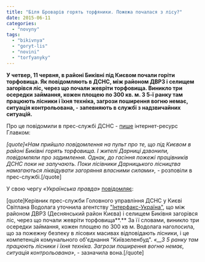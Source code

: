```yaml
---
title: "Біля Броварів горять торфяники. Пожежа почалася з лісу?"
date: 2015-06-11
categories: 
  - "novyny"
tags: 
  - "bikivnya"
  - "goryt-lis"
  - "novini"
  - "torfyanyky"
---
```


**У четвер, 11 червня, в районі Биківні під Києвом почали горіти торфовища. Як повідомляють в ДСНС, між районом ДВРЗ і селищем загорівся ліс, через що почали жевріти торфовища. Виникло три осередки займання, кожен площею по 300 кв. м. З 5-ї ранку там працюють лісники і їхня техніка, загрози поширення вогню немає, ситуація контрольована, - запевняють в службі з надзвичайних ситуацій.**

Про це повідомили в прес-службі ДСНС - [пише](http://glavcom.ua/news/300580.html) інтернет-ресурс Главком:

_\[quote\]«Нам прийшло повідомлення на пульт про те, що під Києвом в районі Биківні горять торфовища. І жителі Дарниці дзвонили, повідомляли про задимлення. Однак, до гасіння пожежі працівників ДСНС поки не залучають. Поки лісівники Дарницького лісництва намагаються ліквідувати загоряння власними силами»,_ - розповіли в прес-службі.\[/quote\]

У свою чергу _«_Українська правда_»_ [повідомляє](http://www.pravda.com.ua/news/2015/06/11/7070887/):

\[quote\]Керівник прес-служби Головного управління ДСНС у Києві Світлана Водолага уточнила агентству ["Інтерфакс-Україна"](http://interfax.com.ua/), що між районом ДВРЗ (Деснянський район Києва) і селищем Биківня загорівся ліс, через що почали жевріти торфовища**.** За її словами, виникло три осередки займання, кожен площею по 300 кв м. Водолага наголосила, що за пожежну безпеку в лісових масивах відповідають лісники, і це компетенція комунального об'єднання "Київзеленбуд". _«__З 5 ранку там працюють лісники і їхня техніка. Загрози поширення вогню немає, ситуація контрольована»_, - зазначила вона.\[/quote\]
